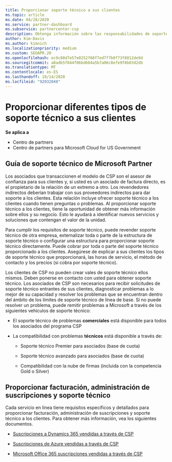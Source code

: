 ```yaml
---
title: Proporcionar soporte técnico a sus clientes
ms.topic: article
ms.date: 04/28/2020
ms.service: partner-dashboard
ms.subservice: partnercenter-csp
description: Obtenga información sobre las responsabilidades de soporte al cliente para asociados en el programa CSP, incluidos los detalles sobre facturación, administración de suscripciones y problemas técnicos.
author: Kim-Davis
ms.author: kimnich
ms.localizationpriority: medium
ms.custom: SEOAPR.20
ms.openlocfilehash: ec9c80d7e57e0252f68f7ed7f7b0f73f8812de9d
ms.sourcegitcommit: a8adb5f044f06bd684a5b7a06c8efe9f8b03d2db
ms.translationtype: MT
ms.contentlocale: es-ES
ms.lasthandoff: 10/14/2020
ms.locfileid: "92032048"
---
```

# <a name="providing-different-types-of-support-to-your-customers"></a>Proporcionar diferentes tipos de soporte técnico a sus clientes

**Se aplica a**

-  Centro de partners
-  Centro de partners para Microsoft Cloud for US Government


## <a name="microsoft-partner-support-guidance"></a>Guía de soporte técnico de Microsoft Partner

Los asociados que transaccionen el modelo de CSP son el asesor de confianza para sus clientes y, si usted es un asociado de factura directo, es el propietario de la relación de un extremo a otro. Los revendedores indirectos deberían trabajar con sus proveedores indirectos para dar soporte a los clientes. Esta relación incluye ofrecer soporte técnico a los clientes cuando tienen preguntas o problemas. Al proporcionar soporte técnico a los clientes, tiene la oportunidad de obtener más información sobre ellos y su negocio. Esto le ayudará a identificar nuevos servicios y soluciones que contengan el valor de la unidad.

Para cumplir los requisitos de soporte técnico, puede revender soporte técnico de otra empresa, externalizar toda o parte de la estructura de soporte técnico o configurar una estructura para proporcionar soporte técnico directamente. Puede cobrar por toda o parte del soporte técnico proporcionado a los clientes. Asegúrese de explicar a sus clientes los tipos de soporte técnico que proporcionará, las horas de servicio, el método de contacto y los precios (si cobra por soporte técnico).

Los clientes de CSP no pueden crear vales de soporte técnico ellos mismos. Deben ponerse en contacto con usted para obtener soporte técnico. Los asociados de CSP son necesarios para recibir solicitudes de soporte técnico entrantes de sus clientes, diagnosticar problemas a lo mejor de su capacidad y resolver los problemas que se encuentran dentro del ámbito de los límites de soporte técnico de línea de base. Si no puede resolver un problema, puede remitir problemas a Microsoft a través de los siguientes vehículos de soporte técnico:

- El soporte técnico de problemas **comerciales** está disponible para todos los asociados del programa CSP

- La compatibilidad con problemas **técnicos** está disponible a través de:

    - Soporte técnico Premier para asociados (base de cuota)

    - Soporte técnico avanzado para asociados (base de cuota)

    - Compatibilidad con la nube de firmas (incluida con la competencia Gold o Silver)

## <a name="providing-billing-subscription-management-and-technical-support"></a>Proporcionar facturación, administración de suscripciones y soporte técnico 

Cada servicio en línea tiene requisitos específicos y detallados para proporcionar facturación, administración de suscripciones y soporte técnico a los clientes. Para obtener más información, vea los siguientes documentos.

- [Suscripciones a Dynamics 365 vendidas a través de CSP](https://www.microsoftpartnercommunity.com/t5/CSP/Microsoft-Partner-Support-Guidance/m-p/5262#M30)

- [Suscripciones de Azure vendidas a través de CSP](https://www.microsoftpartnercommunity.com/t5/CSP/Microsoft-Partner-Support-Guidance/m-p/5263#M31)

- [Microsoft Office 365 suscripciones vendidas a través de CSP](https://www.microsoftpartnercommunity.com/t5/CSP/Microsoft-Partner-Support-Guidance/m-p/5264#M32)



 

 



